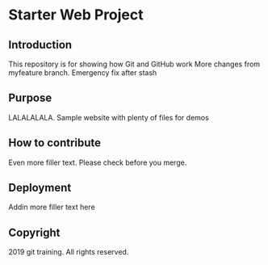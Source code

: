 # Starter Web Project

## Introduction
This repository is for showing how Git and GitHub work
More changes from myfeature branch. Emergency fix after stash
## Purpose

LALALALALA. Sample website with plenty of files for demos

## How to contribute

Even more filler text. Please check before you merge.

## Deployment

Addin more filler text here

## Copyright
2019 git training. All rights reserved.
